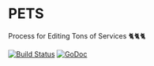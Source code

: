 # PETS

Process for Editing Tons of Services 🐈🐈🐈

[![Build Status](https://circleci.com/gh/windmilleng/PETS/tree/master.svg?style=shield)](https://circleci.com/gh/windmilleng/PETS)
[![GoDoc](https://godoc.org/github.com/windmilleng/PETS?status.svg)](https://godoc.org/github.com/windmilleng/PETS)
